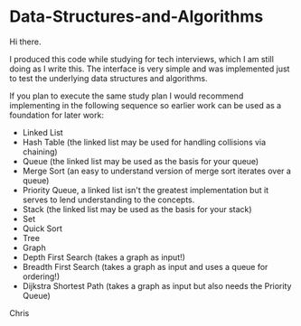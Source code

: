 # Data-Structures-and-Algorithms

Hi there.

I produced this code while studying for tech interviews, which I am still doing as I write this.
The interface is very simple and was implemented just to test the underlying data structures and algorithms.

If you plan to execute the same study plan I would recommend implementing in the following sequence so earlier work
can be used as a foundation for later work:

- Linked List
 - Hash Table (the linked list may be used for handling collisions via chaining)
 - Queue (the linked list may be used as the basis for your queue)     
  - Merge Sort (an easy to understand version of merge sort iterates over a queue)                                     
 - Priority Queue, a linked list isn't the greatest implementation but it serves to lend understanding to the concepts.
 - Stack (the linked list may be used as the basis for your stack)                                                     
- Set                                                                                                                  
- Quick Sort                                                                                                           
- Tree                                                                                                                 
- Graph                                                                                                                
 - Depth First Search (takes a graph as input!)                                                                        
 - Breadth First Search (takes a graph as input and uses a queue for ordering!)
 - Dijkstra Shortest Path (takes a graph as input but also needs the Priority Queue)

Chris
